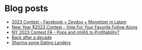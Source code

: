 # Blog posts
<!-- BLOG-POST-LIST:START -->
- [2023 Contest - Facebook + Zeydoo + Monetizer in Latam](https://afflift.com/f/threads/2023-contest-facebook-zeydoo-monetizer-in-latam.10256/)
- [New Year $2023 Contest - Vote For Your Favorite Follow Along](https://afflift.com/f/threads/new-year-2023-contest-vote-for-your-favorite-follow-along.10333/)
- [NY 2023 Contest FA - Pops and mVAS to Profitability?](https://afflift.com/f/threads/ny-2023-contest-fa-pops-and-mvas-to-profitability.10285/)
- [Back after a decade](https://afflift.com/f/threads/back-after-a-decade.10349/)
- [Sharing some Dating Landers](https://afflift.com/f/threads/sharing-some-dating-landers.10208/)
<!-- BLOG-POST-LIST:END -->
